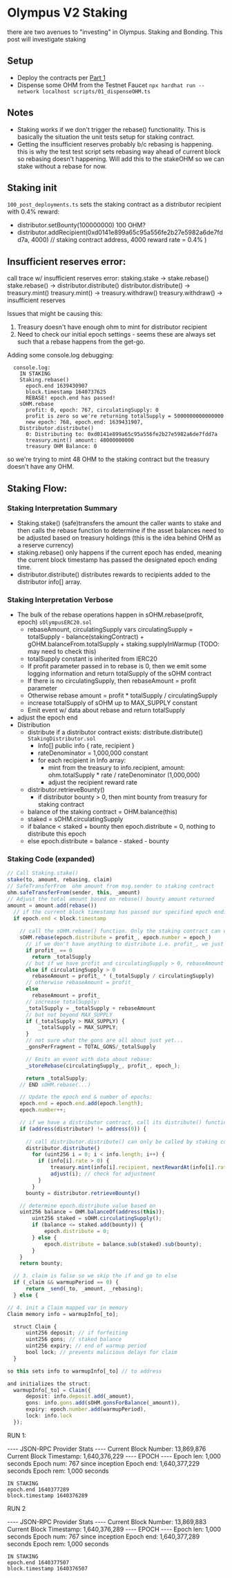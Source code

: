 # Olympus V2 Staking

there are two avenues to "investing" in Olympus. Staking and Bonding. This post will investigate staking

## Setup
- Deploy the contracts per [Part 1](olympus_v2_smart_contract_analysis_part_1_deployment_scripts.md)
- Dispense some OHM from the Testnet Faucet `npx hardhat run --network localhost scripts/01_dispenseOHM.ts`

## Notes
- Staking works if we don't trigger the rebase() functionality. This is basically the situation the unit tests setup for staking contract. 
- Getting the insufficient reserves probably b/c rebasing is happening. this is why the test test script sets rebasing way ahead of current block so rebasing doesn't happening. Will add this to the stakeOHM so we can stake without a rebase for now.


## Staking init
`100_post_deployments.ts` sets the staking contract as a distributor recipient with 0.4% reward:
- distributor.setBounty(100000000) 100 OHM?
- distributor.addRecipient(0xd0141e899a65c95a556fe2b27e5982a6de7fdd7a, 4000) // staking contract address, 4000 reward rate = 0.4% )


## Insufficient reserves error:

call trace w/ insufficient reserves error:
staking.stake -> stake.rebase()
stake.rebase() -> distributor.distribute()
distributor.distribute() -> treasury.mint()
treasury.mint() -> treasury.withdraw()
treasury.withdraw() -> insufficient reserves

Issues that might be causing this:
1. Treasury doesn't have enough ohm to mint for distributor recipient
2. Need to check our initial epoch settings - seems these are always set such that a rebase happens from the get-go.

Adding some console.log debugging:
```
  console.log:
    IN STAKING
    Staking.rebase()
      epoch.end 1639430907
      block.timestamp 1640737625
      REBASE! epoch.end has passed!
    sOHM.rebase
      profit: 0, epoch: 767, circulatingSupply: 0
      profit is zero so we're returning totalSupply = 5000000000000000
      new epoch: 768, epoch.end: 1639431907,
    Distributor.distribute()
      0: Distributing to: 0xd0141e899a65c95a556fe2b27e5982a6de7fdd7a
      treasury.mint() amount: 48000000000
      treasury OHM Balance: 0
```
so we're trying to mint 48 OHM to the staking contract but the treasury doesn't have any OHM.

## Staking Flow:

### Staking Interpretation Summary
- Staking.stake() (safe)transfers the amount the caller wants to stake and then calls the rebase function to determine if the asset balances need to be adjusted based on treasury holdings (this is the idea behind OHM as a reserve currency)
- staking.rebase() only happens if the current epoch has ended, meaning the current block timestamp has passed the designated epoch ending time.
- distributor.distribute() distributes rewards to recipients added to the distributor info[] array.

### Staking Interpretation Verbose
  - The bulk of the rebase operations happen in sOHM.rebase(profit, epoch) `sOlympusERC20.sol` 
    - rebaseAmount, circulatingSupply vars
      circulatingSupply = totalSupply - balance(stakingContract) + gOHM.balanceFrom.totalSupply + staking.supplyInWarmup (TODO: may need to check this)
    - totalSupply constant is inherited from IERC20
    - If profit parameter passed in to rebase is 0, then we emit some logging information and return totalSupply of the sOHM contract
    - If there is no circulatingSupply, then rebaseAmount = profit parameter
    - Otherwise rebase amount = profit * totalSupply / circulatingSupply
    - increase totalSupply of sOHM up to MAX_SUPPLY constant
    - Emit event w/ data about rebase and return totalSupply
  - adjust the epoch end
- Distribution
  - distribute if a distributor contract exists: distribute.distribute() `StakingDistributor.sol`
    - Info[] public info { rate, recipient }
    - rateDenominator = 1,000,000 constant
    - for each recipient in Info array:
      - mint from the treasury to info.recipient, amount: ohm.totalSupply * rate / rateDenominator (1,000,000)
      - adjust the recipient reward rate
  - distributor.retrieveBounty() 
    - if distributor bounty > 0, then mint bounty from treasury for staking contract
  - balance of the staking contract = OHM.balance(this)
  - staked = sOHM.circulatingSupply
  - if balance < staked + bounty then epoch.distribute = 0, nothing to distribute this epoch
  - else epoch.distribute = balance - staked - bounty

### Staking Code (expanded)

```ts
// Call Staking.stake()
stake(to, amount, rebasing, claim)
// SafeTransferFrom  ohm amount from msg.sender to staking contract
ohm.safeTransferFrom(sender, this, _amount)
// Adjust the total amount based on rebase() bounty amount returned
amount = amount.add(rebase())
  // if the current block timestamp has passed our specified epoch ending timestamp, we rebase
  if epoch.end < block.timestamp
    
    // call the sOHM.rebase() function. Only the staking contract can call this function
    sOHM.rebase(epoch.distribute = profit_, epoch.number = epoch_)
      // if we don't have anything to distribute i.e. profit_, we just return the totalSupply of sOHM
      if profit_ == 0
        return _totalSupply
      // but if we have profit and circulatingSupply > 0, rebaseAmount = profit*(totalsupply/circulatingSupply)
      else if circulatingSupply > 0
        rebaseAmount = profit_ * (_totalSupply / circulatingSupply)
      // otherwise rebaseAmount = profit_
      else
        rebaseAmount = profit_
      // increase totalSupply:
      _totalSupply = _totalSupply + rebaseAmount
      // but not beyond MAX_SUPPLY
      if (_totalSupply > MAX_SUPPLY) {
          _totalSupply = MAX_SUPPLY;
      }
      // not sure what the gons are all about just yet...
      _gonsPerFragment = TOTAL_GONS/_totalSupply

      // Emits an event with data about rebase:
      _storeRebase(circulatingSupply_, profit_, epoch_);

      return _totalSupply;
    // END sOHM.rebase(...)

    // Update the epoch end & number of epochs:
    epoch.end = epoch.end.add(epoch.length);
    epoch.number++;

    // if we have a distributor contract, call its distribute() function, and retrieve bounty
    if (address(distributor) != address(0)) {
  
      // call distributor.distribute() can only be called by staking contract
      distributor.distribute()
        for (uint256 i = 0; i < info.length; i++) {
          if (info[i].rate > 0) {
              treasury.mint(info[i].recipient, nextRewardAt(info[i].rate)); // mint and send tokens
              adjust(i); // check for adjustment
          }
        }
      bounty = distributor.retrieveBounty()

    // determine epoch.distribute value based on 
    uint256 balance = OHM.balanceOf(address(this));
        uint256 staked = sOHM.circulatingSupply();
        if (balance <= staked.add(bounty)) {
            epoch.distribute = 0;
        } else {
            epoch.distribute = balance.sub(staked).sub(bounty);
        }
    }
    return bounty;

  // 3. claim is false so we skip the if and go to else
  if (_claim && warmupPeriod == 0) {
      return _send(_to, _amount, _rebasing);
  } else {

// 4. init a Claim mapped var in memory
Claim memory info = warmupInfo[_to];

  struct Claim {
      uint256 deposit; // if forfeiting
      uint256 gons; // staked balance
      uint256 expiry; // end of warmup period
      bool lock; // prevents malicious delays for claim
  }

so this sets info to warmupInfo[_to] // to address

and initializes the struct:
  warmupInfo[_to] = Claim({
      deposit: info.deposit.add(_amount),
      gons: info.gons.add(sOHM.gonsForBalance(_amount)),
      expiry: epoch.number.add(warmupPeriod),
      lock: info.lock
  });

```


RUN 1:

---- JSON-RPC Provider Stats ----
Current Block Number: 13,869,876
Current Block Timestamp: 1,640,376,229
---- EPOCH ----
Epoch len: 1,000 seconds
Epoch num: 767 since inception
Epoch end: 1,640,377,229 seconds
Epoch rem: 1,000 seconds

    IN STAKING
    epoch.end 1640377289
    block.timestamp 1640376289


RUN 2

---- JSON-RPC Provider Stats ----
Current Block Number: 13,869,883
Current Block Timestamp: 1,640,376,289
---- EPOCH ----
Epoch len: 1,000 seconds
Epoch num: 767 since inception
Epoch end: 1,640,377,289 seconds
Epoch rem: 1,000 seconds

    IN STAKING
    epoch.end 1640377507
    block.timestamp 1640376507





